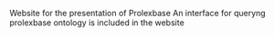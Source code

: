 Website for the presentation of Prolexbase
An interface for queryng prolexbase ontology is included in the website
